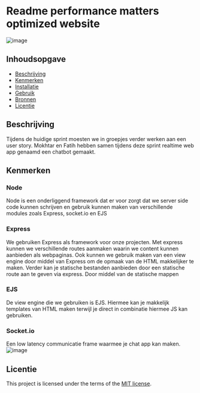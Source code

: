 # Readme performance matters optimized website
![image](https://github.com/MokhtarAkle/performance-matters-optimized-website/assets/112856020/941df927-10b3-40df-9128-99c84e4e8a39)


## Inhoudsopgave

  * [Beschrijving](#beschrijving)
  * [Kenmerken](#kenmerken)
  * [Installatie](#installatie)
  * [Gebruik](#gebruik)
  * [Bronnen](#bronnen)
  * [Licentie](#licentie)


## Beschrijving
Tijdens de huidige sprint moesten we in groepjes verder werken aan een user story. Mokhtar en Fatih hebben samen tijdens deze sprint realtime web app genaamd een chatbot gemaakt.

## Kenmerken
### Node
Node is een onderliggend framework dat er voor zorgt dat we server side code kunnen schrijven en gebruik kunnen maken van verschillende modules zoals Express, socket.io en EJS

### Express
We gebruiken Express als framework voor onze projecten. Met express kunnen we verschillende routes aanmaken waarin we content kunnen aanbieden als webpaginas. Ook kunnen we gebruik maken van een view engine door middel van Express om de opmaak van de HTML makkelijker te maken. Verder kan je statische bestanden aanbieden door een statische route aan te geven via express. Door middel van de statische mappen

### EJS
De view engine die we gebruiken is EJS. Hiermee kan je makkelijk templates van HTML maken terwijl je direct in combinatie hiermee JS kan gebruiken.

### Socket.io
Een low latency communicatie frame waarmee je chat app kan maken.
![image](https://github.com/MokhtarAkle/performance-matters-optimized-website/assets/112856020/6098d815-a7d0-4939-9945-6e76e2030dc8)


## Licentie

This project is licensed under the terms of the [MIT license](./LICENSE).
